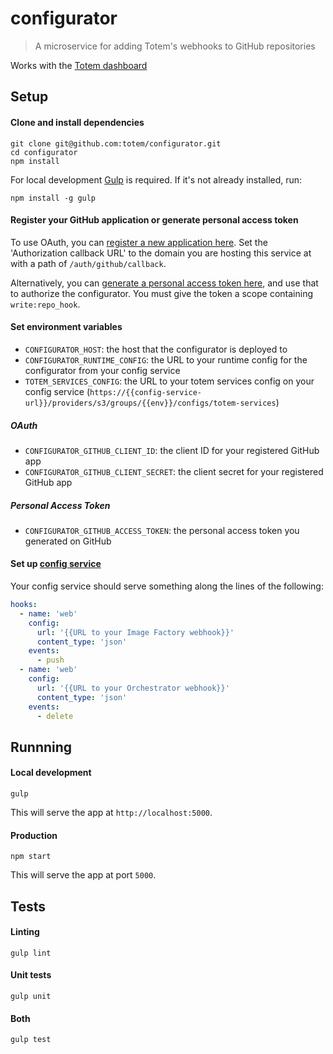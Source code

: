 # configurator

> A microservice for adding Totem's webhooks to GitHub repositories

Works with the [Totem dashboard](https://github.com/totem/dashboard-v2)

## Setup

#### Clone and install dependencies

```
git clone git@github.com:totem/configurator.git
cd configurator
npm install
```

For local development [Gulp](http://gulpjs.com/) is required. If it's not already installed, run:

```
npm install -g gulp
```

#### Register your GitHub application or generate personal access token

To use OAuth, you can [register a new application here](https://github.com/settings/applications/new). Set the 'Authorization callback URL' to the domain you are hosting this service at with a path of `/auth/github/callback`.

Alternatively, you can [generate a personal access token here](https://github.com/settings/tokens/new), and use that to authorize the configurator. You must give the token a scope containing `write:repo_hook`.

#### Set environment variables

- `CONFIGURATOR_HOST`: the host that the configurator is deployed to
- `CONFIGURATOR_RUNTIME_CONFIG`: the URL to your runtime config for the configurator from your config service
- `TOTEM_SERVICES_CONFIG`: the URL to your totem services config on your config service (`https://{{config-service-url}}/providers/s3/groups/{{env}}/configs/totem-services`)

##### OAuth

- `CONFIGURATOR_GITHUB_CLIENT_ID`: the client ID for your registered GitHub app
- `CONFIGURATOR_GITHUB_CLIENT_SECRET`: the client secret for your registered GitHub app

##### Personal Access Token

- `CONFIGURATOR_GITHUB_ACCESS_TOKEN`: the personal access token you generated on GitHub

#### Set up [config service](https://github.com/totem/config)

Your config service should serve something along the lines of the following:

```yml
hooks:
  - name: 'web'
    config:
      url: '{{URL to your Image Factory webhook}}'
      content_type: 'json'
    events:
      - push
  - name: 'web'
    config:
      url: '{{URL to your Orchestrator webhook}}'
      content_type: 'json'
    events:
      - delete
```

## Runnning

#### Local development

```
gulp
```

This will serve the app at `http://localhost:5000`.

#### Production

```
npm start
```

This will serve the app at port `5000`.

## Tests

#### Linting

```
gulp lint
```

#### Unit tests

```
gulp unit
```

#### Both

```
gulp test
```
